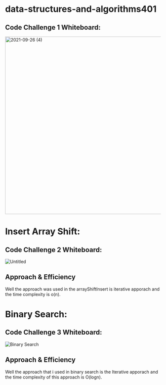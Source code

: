 # data-structures-and-algorithms401
## Code Challenge 1 Whiteboard: 
<img width="575" alt="2021-09-26 (4)" src="https://user-images.githubusercontent.com/83535791/134814877-819d582d-2e42-41af-97d6-4c873efc9fb2.png">


# Insert Array Shift:

## Code Challenge 2 Whiteboard:
![Untitled](https://user-images.githubusercontent.com/83535791/134979799-612d2262-d7e8-421e-80c4-3b7e0a24e6b7.jpg)

## Approach & Efficiency
Well the approach was used in the arrayShiftInsert is iterative apporach and the time complexity is o(n).


# Binary Search:

## Code Challenge 3 Whiteboard:

![Binary Search](https://user-images.githubusercontent.com/83535791/135151423-d9048568-06cd-4daf-8a82-d71941265be4.jpg)

##  Approach & Efficiency
Well the approach that i used in binary search is the Iterative apporach and the time complexity of this approach is O(logn).


